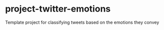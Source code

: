# project-twitter-emotions
Template project for classifying tweets based on the emotions they convey
